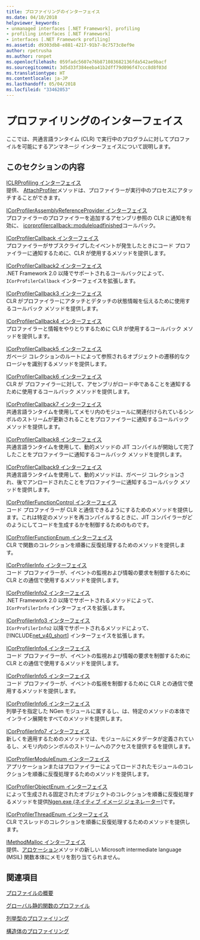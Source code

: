 ```yaml
---
title: プロファイリングのインターフェイス
ms.date: 04/10/2018
helpviewer_keywords:
- unmanaged interfaces [.NET Framework], profiling
- profiling interfaces [.NET Framework]
- interfaces [.NET Framework profiling]
ms.assetid: d9303db8-e881-4217-91b7-8c7573c8ef9e
author: rpetrusha
ms.author: ronpet
ms.openlocfilehash: 059fadc5607e76b871083682136fda542ae9bacf
ms.sourcegitcommit: 3d5d33f384eeba41b2dff79d096f47ccc8d8f03d
ms.translationtype: HT
ms.contentlocale: ja-JP
ms.lasthandoff: 05/04/2018
ms.locfileid: "33462053"
---
```

# <a name="profiling-interfaces"></a>プロファイリングのインターフェイス
ここでは、共通言語ランタイム (CLR) で実行中のプログラムに対してプロファイルを可能にするアンマネージ インターフェイスについて説明します。  
  
## <a name="in-this-section"></a>このセクションの内容  
 [ICLRProfiling インターフェイス](../../../../docs/framework/unmanaged-api/profiling/iclrprofiling-interface.md)  
 提供、 [AttachProfiler](../../../../docs/framework/unmanaged-api/profiling/iclrprofiling-attachprofiler-method.md)メソッドは、プロファイラーが実行中のプロセスにアタッチすることができます。  
  
 [ICorProfilerAssemblyReferenceProvider インターフェイス](../../../../docs/framework/unmanaged-api/profiling/icorprofilerassemblyreferenceprovider-interface.md)  
 プロファイラーのプロファイラーを追加するアセンブリ参照の CLR に通知を有効に、 [icorprofilercallback::moduleloadfinished](../../../../docs/framework/unmanaged-api/profiling/icorprofilercallback-moduleloadfinished-method.md)コールバック。  
  
 [ICorProfilerCallback インターフェイス](../../../../docs/framework/unmanaged-api/profiling/icorprofilercallback-interface.md)  
 プロファイラーがサブスクライブしたイベントが発生したときにコード プロファイラーに通知するために、CLR が使用するメソッドを提供します。  
  
 [ICorProfilerCallback2 インターフェイス](../../../../docs/framework/unmanaged-api/profiling/icorprofilercallback2-interface.md)  
 .NET Framework 2.0 以降でサポートされるコールバックによって、`ICorProfilerCallback` インターフェイスを拡張します。  
  
 [ICorProfilerCallback3 インターフェイス](../../../../docs/framework/unmanaged-api/profiling/icorprofilercallback3-interface.md)  
 CLR がプロファイラーにアタッチとデタッチの状態情報を伝えるために使用するコールバック メソッドを提供します。  
  
 [ICorProfilerCallback4 インターフェイス](../../../../docs/framework/unmanaged-api/profiling/icorprofilercallback4-interface.md)  
 プロファイラーと情報をやりとりするために CLR が使用するコールバック メソッドを提供します。  
  
 [ICorProfilerCallback5 インターフェイス](../../../../docs/framework/unmanaged-api/profiling/icorprofilercallback5-interface.md)  
 ガベージ コレクションのルートによって参照されるオブジェクトの遷移的なクロージャを識別するメソッドを提供します。  
  
 [ICorProfilerCallback6 インターフェイス](../../../../docs/framework/unmanaged-api/profiling/icorprofilercallback6-interface.md)  
 CLR が プロファイラーに対して、アセンブリがロード中であることを通知するために使用するコールバック メソッドを提供します。  
  
 [ICorProfilerCallback7 インターフェイス](../../../../docs/framework/unmanaged-api/profiling/icorprofilercallback7-interface.md)  
 共通言語ランタイムを使用してメモリ内のモジュールに関連付けられているシンボルのストリームが更新されることをプロファイラーに通知するコールバック メソッドを提供します。  

[ICorProfilerCallback8 インターフェイス](../../../../docs/framework/unmanaged-api/profiling/icorprofilercallback8-interface.md)  
共通言語ランタイムを使用して、動的メソッドの JIT コンパイルが開始して完了したことをプロファイラーに通知するコールバック メソッドを提供します。

[ICorProfilerCallback9 インターフェイス](../../../../docs/framework/unmanaged-api/profiling/icorprofilercallback9-interface.md)  
共通言語ランタイムを使用して、動的メソッドは、ガベージ コレクションされ、後でアンロードされたことをプロファイラーに通知するコールバック メソッドを提供します。

 [ICorProfilerFunctionControl インターフェイス](../../../../docs/framework/unmanaged-api/profiling/icorprofilerfunctioncontrol-interface.md)  
 コード プロファイラーが CLR と通信できるようにするためのメソッドを提供します。これは特定のメソッドを再コンパイルするときに、JIT コンパイラーがどのようにしてコードを生成するかを制御するためのものです。  
  
 [ICorProfilerFunctionEnum インターフェイス](../../../../docs/framework/unmanaged-api/profiling/icorprofilerfunctionenum-interface.md)  
 CLR で関数のコレクションを順番に反復処理するためのメソッドを提供します。  
  
 [ICorProfilerInfo インターフェイス](../../../../docs/framework/unmanaged-api/profiling/icorprofilerinfo-interface.md)  
 コード プロファイラーが、イベントの監視および情報の要求を制御するために CLR との通信で使用するメソッドを提供します。  
  
 [ICorProfilerInfo2 インターフェイス](../../../../docs/framework/unmanaged-api/profiling/icorprofilerinfo2-interface.md)  
 .NET Framework 2.0 以降でサポートされるメソッドによって、`ICorProfilerInfo` インターフェイスを拡張します。  
  
 [ICorProfilerInfo3 インターフェイス](../../../../docs/framework/unmanaged-api/profiling/icorprofilerinfo3-interface.md)  
 `ICorProfilerInfo2` 以降でサポートされるメソッドによって、[!INCLUDE[net_v40_short](../../../../includes/net-v40-short-md.md)] インターフェイスを拡張します。  
  
 [ICorProfilerInfo4 インターフェイス](../../../../docs/framework/unmanaged-api/profiling/icorprofilerinfo4-interface.md)  
 コード プロファイラーが、イベントの監視および情報の要求を制御するために CLR との通信で使用するメソッドを提供します。  
  
 [ICorProfilerInfo5 インターフェイス](../../../../docs/framework/unmanaged-api/profiling/icorprofilerinfo5-interface.md)  
 コード プロファイラーが、イベントの監視を制御するために CLR との通信で使用するメソッドを提供します。  
  
 [ICorProfilerInfo6 インターフェイス](../../../../docs/framework/unmanaged-api/profiling/icorprofilerinfo6-interface.md)  
 列挙子を指定した NGen モジュールに属するし、は、特定のメソッドの本体でインライン展開をすべてのメソッドを提供します。  
  
 [ICorProfilerInfo7 インターフェイス](../../../../docs/framework/unmanaged-api/profiling/icorprofilerinfo7-interface.md)  
 新しくを適用するためのメソッドでは、モジュールにメタデータが定義されているし、メモリ内のシンボルのストリームへのアクセスを提供するを提供します。  
  
 [ICorProfilerModuleEnum インターフェイス](../../../../docs/framework/unmanaged-api/profiling/icorprofilermoduleenum-interface.md)  
 アプリケーションまたはプロファイラーによってロードされたモジュールのコレクションを順番に反復処理するためのメソッドを提供します。  
  
 [ICorProfilerObjectEnum インターフェイス](../../../../docs/framework/unmanaged-api/profiling/icorprofilerobjectenum-interface.md)  
 によって生成される固定されたオブジェクトのコレクションを順番に反復処理するメソッドを提供[Ngen.exe (ネイティブ イメージ ジェネレーター)](../../../../docs/framework/tools/ngen-exe-native-image-generator.md)です。  
  
 [ICorProfilerThreadEnum インターフェイス](../../../../docs/framework/unmanaged-api/profiling/icorprofilerthreadenum-interface.md)  
 CLR でスレッドのコレクションを順番に反復処理するためのメソッドを提供します。  
  
 [IMethodMalloc インターフェイス](../../../../docs/framework/unmanaged-api/profiling/imethodmalloc-interface.md)  
 提供、[アロケーション](../../../../docs/framework/unmanaged-api/profiling/imethodmalloc-alloc-method.md)メソッドの新しい Microsoft intermediate language (MSIL) 関数本体にメモリを割り当てられません。  
  
## <a name="related-sections"></a>関連項目  
 [プロファイルの概要](../../../../docs/framework/unmanaged-api/profiling/profiling-overview.md)  
  
 [グローバル静的関数のプロファイル](../../../../docs/framework/unmanaged-api/profiling/profiling-global-static-functions.md)  
  
 [列挙型のプロファイリング](../../../../docs/framework/unmanaged-api/profiling/profiling-enumerations.md)  
  
 [構造体のプロファイリング](../../../../docs/framework/unmanaged-api/profiling/profiling-structures.md)
